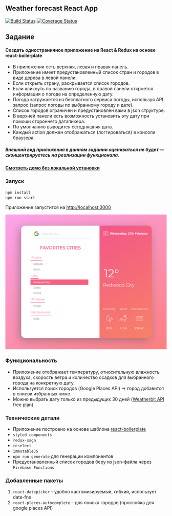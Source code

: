 ## Weather forecast React App

[![Build Status](https://travis-ci.com/haritonasty/forecast.svg?token=B58U9iPoxqXxExhvJm4a&branch=develop)](https://travis-ci.com/haritonasty/forecast)
[![Coverage Status](https://coveralls.io/repos/github/haritonasty/forecast/badge.svg?branch=configure-future-badges&t=VzvIPZ)](https://coveralls.io/github/haritonasty/forecast?branch=develop)

## Задание 
#### Создать одностраничное приложение на React & Redux на основе react-boilerplate

- В приложении есть верхняя, левая и правая панель. 
- Приложение имеет предустановленный список стран и городов в виде дерева в левой панели. 
- Если открыть страну, раскрывается список городов. 
- Если кликнуть по названию города, в правой панели откроется информация о погоде на определенную дату. 
- Погода загружается из бесплатного сервиса погоды, используя API запрос (запрос погоды по выбранному городу и дате). 
- Список городов ограничен и предустановлен вами в json структуре. 
- В верхней панели есть возможность установить эту дату при помощи стороннего датапикера. 
- По умолчанию выводится сегодняшняя дата.
- Каждый action должен отображаться (логгироваться) в консоли браузера. 

##### Внешний вид приложения в данном задании оцениваться не будет — сконцентрируетесь на реализации функционала.

#### [Смотреть демо без локальной установки](https://forecast-csssr.firebaseapp.com/)

### Запуск
```
npm install
npm run start
```
Приложение запустится на [http://localhost:3000](http://localhost:3000)

![](./assets/screenshot.png)


### Функциональность
- Приложение отображает температуру, относительную влажность воздуха, скорость ветра и количество осадков для выбранного города на конкретную дату.
- Используется поиск городов (Google Places API) -> город добавится в список избранных ниже.
- Можно выбрать дату только из предыдущих 30 дней ([Weatherbit API](https://www.weatherbit.io/) free plan)

### Технические детали

- Приложение построено на основе шаблона [react-boilerplate](https://github.com/react-boilerplate/react-boilerplate)
- `styled components`
- `redux-saga`
- `reselect`
- `immutableJS`
- `npm run generate` для генерации компонентов
- Предустановленный список городов беру из json-файла через `Firebase Functions`


### Добавленные пакеты 
1. `react-datepicker` - удобно кастомизируемый, гибкий, использует date-fns
2. `react-places-autocomplete` - для поиска городов (прослойка для google places API) 

